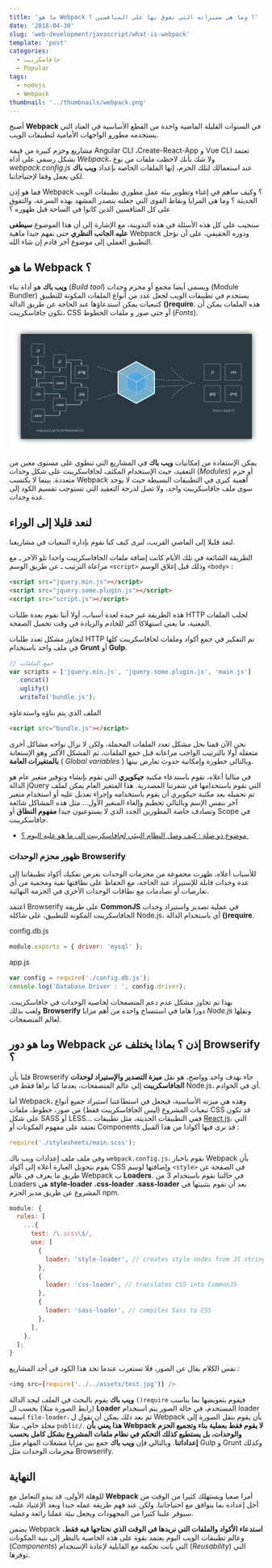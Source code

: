```yaml
---
title: 'ما هو Webpack ؟ وما هي مميزاته التي تفوق بها على المنافسين ؟'
date: '2018-04-30'
slug: 'web-development/javascript/what-is-webpack'
template: 'post'
categories:
  - جافاسكريبت
  - Popular
tags:
  - nodejs
  - Webpack
thumbnail: '../thumbnails/webpack.png'
---
```


أصبح **Webpack** في السنوات القليلة الماضية واحدة من القطع الأساسية في العتاد التي يستخدمه مطورو الواجهات الأمامية لتطبيقات الويب.

مشاريع وحزم كبيرة من قيمة Angular CLI ،Create-React-App و Vue CLI تعتمد بشكل رسمي على أداة _Webpack_، ولا شك بأنك لاحظت ملفات من نوع _webpack.config.js_ عند استعمالك لتلك الحزم، إنها الملفات الخاصة بإعداد **ويب باك** لكي يعمل وفقا لإحتياجاتنا.

فما هو إذن Webpack ؟ وكيف ساهم في إغناء وتطوير بيئة عمل مطوري تطبيقات الويب الحديثة ؟ وما هي المزايا ونقاط القوى التي جعلته يتصدر المشهد بهذه السرعة، والتفوق على كل المنافسين الذين كانوا في الساحة قبل ظهوره ؟

سنجيب على كل هذه الأسئلة في هذه التدوينة، مع الإشارة إلى أن هذا الموضوع **سيطغى عليه الجانب النظري** حتى نفهم جيدا ماهية Webpack ودوره الحقيقي، على أن نؤجل التطبيق العملي إلى موضوع آخر قادم إن شاء الله.

## ما هو Webpack ؟

**ويب باك** هو أداة بناء (_Build tool_) ويسمى أيضا مجمع أو محزم وحدات (Module Bundler) يستخدم في تطبيقات الويب لجعل عدد من أنواع الملفات المكونة للتطبيق كتبعيات يمكن استدعاؤها عند الحاجة عن طريق الدالة **()require**. هذه الملفات يمكن أن تكون جافاسكريبت، CSS أو حتى صور و ملفات الخطوط (_Fonts_).

[![Webpack Dependency Graph](../images/webpack-depenency-graph.png)](../images/webpack-depenency-graph.png)

يمكن الإستفادة من إمكانيات **ويب باك** في المشاريع التي تنطوي على مستوى معين من التعقيد، حيث الإستخدام المكثف لجافاسكريبت على شكل وحدات (_Modules_) أو حزم متعددة. بينما لا يكتسب Webpack أهمية كبرى في التطبيقات البسيطة حيث لا يوجد سوى ملف جافاسكريبت واحد، ولا تصل لدرجة التعقيد التي تستوجب تقسيم الكود إلى عدة وحدات.

## لنعد قليلا إلى الوراء

لنعد قليلا إلى الماضي القريب، لنرى كيف كنا نقوم بإدارة التبعيات في مشاريعنا.

الطريقة الشائعة في تلك الأيام كانت إضافة ملفات الجافاسكريبت واحدا تلو الآخر ـ مع مراعاة الترتيب ـ عن طريق الوسم `<script>` وذلك قبل إغلاق الوسم `<body>` :

```html
<script src="jquery.min.js"></script>
<script src="jquery.some.plugin.js"></script>
<script src="script.js"></script>
```

هذه الطريقة غير جيدة لعدة أسباب، أولا أننا نقوم بعدة طلبات HTTP لجلب الملفات المعنية، ما يعني استهلاكا أكثر للخادم والزيادة في وقت تحميل الصفحة.

لتجاوز مشكل تعدد طلبات HTTP تم التفكير في جمع أكواد وملفات لجافاسكريبت كلها في ملف واحد باستخدام **Grunt** أو **Gulp**.

```js
// جمع الملفات
var scripts = ['jquery.min.js', 'jquery.some.plugin.js', 'main.js']
  .concat()
  .uglify()
  .writeTo('bundle.js');
```

الملف الذي يتم بناؤه واستدعاؤه

```html
<script src="bundle.js"></script>
```

نحن الآن قمنا بحل مشكل تعدد الملفات المحملة، ولكن لا نزال نواجه مشاكل أخرى متعقلة أولا بالترتيب الواجب مراعاته قبل جمع الملفات، ثم المشكل الأكبر وهو الإستعانة **بالمتغيرات العامة** ( _Global variables_ ) وبالتالي خطورة وإمكانية حدوث تعارض بينها.

في مثالنا أعلاه، نقوم باستدعاء مكتبة **جيكويري** التي تقوم بإنشاء وتوفير متغير عام هو الدالة jQuery التي نقوم باستخدامها في شفرتنا المصدرية. هذا المتغير العام يمكن لملف تم تحميله بعد مكتبة جيكويري أن يقوم باستخدامه وإجراء تعديل عليه أو استخدام متغير آخر بنفس الإسم وبالتالي تحطيم وإلغاء المتغير الأول... مثل هذه المشاكل شائعة وتصادف خاصة المطورين الجدد الذي لا يستوعبون جيدا **مفهوم النطاق** أو Scope في جافاسكريبت.

- [موضوع ذو صلة : كيف وصل النظام البيئي لجافاسكريبت إلى ما هو عليه اليوم ؟ ](https://www.tutomena.com/web-development/javascript/javascript-ecosystem-history/)

### ظهور محزم الوحدات Browserify

للأسباب أعلاه، ظهرت مجموعة من محزمات الوحدات بغرض تفكيك أكواد تطبيقاتنا إلى عدة وحدات قابلة للإستيراد عند الحاجة، مع الحفاظ على نطاقتها نقية ومحمية من أي تعارضات أو تصادمات مع نطاقات الوحدات الأخرى في الحزمة النهائية.

اعتمد Browserify على طريقة **CommonJS** في عملية تصدير واستيراد وحدات الجافاسكريبت المكونة للتطبيق، على شاكلة Node.js، أي باستخدام الدالة **()require**.

<div class="filename">config.db.js</div>

```js
module.exports = { driver: 'mysql' };
```

<div class="filename">app.js</div>

```js
var config = require('./config.db.js');
console.log('Database Driver : ', config.driver);
```

بهذا تم تجاوز مشكل عدم دعم المتصفحات لخاصية الوحدات في جافاسكريبت. ولعب بذلك **Browserify** دورا هاما في استنساخ واحدة من أهم مزايا _Node.js_ ونقلها لعالم المتصفحات.

## وما هو دور Webpack إذن ؟ بماذا يختلف عن Browserify ؟

قلنا بأن Browserify جاء بهدف واحد وواضح، هو نقل **ميزة التصدير والإستيراد لوحدات الجافاسكريبت** إلى عالم المتصفحات، بعدما كنا نراها فقط في Node.js، أي في الخوادم.

أما Webpack، وهذه هي ميزته الأساسية، فيجعل في استطاعتنا استيراد جميع أنواع تبعيات المشروع (ليس الجافاسكريبت فقط) من صور، خطوط، ملفات CSS قد تكون على شكل SASS أو LESS... ففي التطبيقات الحديثة، مثل تطبيقات [React.js](/web-development/javascript/react-javascript-library/)، التي تعتمد على مفهوم المكونات أو Components قد نرى فيها أكوادا من هذا القبيل :

```js
require('./stylesheets/main.scss');
```

وفي ملف ملف إعدادات ويب باك `webpack.config.js`، نقوم باخبار Webpack بأن يقوم بتحويل العبارة أعلاه إلى أكواد CSS وإضافتها لوسم `<style>` في الصفحة عن طريق ما يعرف في عالم Webpack ب **Loaders**. في حالتنا نقوم باستخدام 3 من Loaders هي **style-loader** ،**css-loader** ،**sass-loader** بعد أن نقوم بتثبيتها في المشروع عن طريق مدير الحزم npm.

```js
module: {
  rules: [
    ...{
      test: /\.scss\$/,
      use: [
        {
          loader: 'style-loader', // creates style nodes from JS strings
        },
        {
          loader: 'css-loader', // translates CSS into CommonJS
        },
        {
          loader: 'sass-loader', // compiles Sass to CSS
        },
      ],
    },
  ];
}
```

نفس الكلام يقال عن الصور، فلا تستغرب عندما تجد هذا الكود في أحد المشاريع :

```js
<img src={require('../../assets/test.jpg')} />
```

**ويب باك** يقوم بالبحث في الملف ليجد الدالة `()require` فيقوم بتعويضها بما يناسب (رابط الصورة مثلا) بحسب ال **Loader** المستخدم، في حالة الصور يتم استخدام loader اسمه `file-loader`، ثم بعد ذلك يمكن أن نقول ل Webpack بأن يقوم بنقل الصورة إلى مجلد خاص، مثلا `public/`. **هذا يعني بأن Webpack لا يقوم فقط بعملية بناء وتجميع الحزم والوحدات، بل يستطيع كذلك التحكم في نظام ملفات المشروع بشكل كامل بحسب إعداداتنا**. وبالتالي فإن **ويب باك** جمع بين مزايا مشغلات المهام مثل Gulp و Grunt وكذلك محزمات الوحدات مثل Browserify.

## النهاية

للوهلة الأولى، قد يبدو التعامل مع **Webpack** أمرا صعبا ويستهلك كثيرا من الوقت من أجل إعداده بما يتوافق مع احتياجاتنا. ولكن عند فهم طريقة عمله جيدا وبعد الإعتياد عليه، سيوفر علينا كثيرا من المجهودات ويجعل بيئة عملنا رائعة وعملية.

يضمن Webpack **استدعاء الأكواد والملفات التي نريدها في الوقت الذي نحتاجها فيه فقط**، وعالم تطبيقات الويب اليوم يعتمد بقوة على هذه الخاصية بالنظر إلى بنية المكونات (_Components_) التي باتت تحكمه مع القابلية لإعادة الإستخدام (_Reusability_) التي توفرها.
